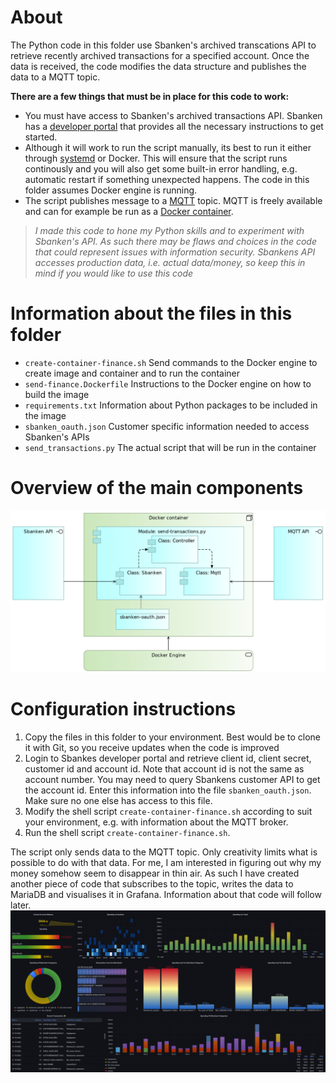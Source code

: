 # About
The Python code in this folder use Sbanken's archived transcations API to retrieve recently archived transactions for a specified account. Once the data is received, the code modifies the data structure and publishes the data to a MQTT topic.

**There are a few things that must be in place for this code to work:**
- You must have access to Sbanken's archived transactions API. Sbanken has a [developer portal](https://sbanken.no/bruke/utviklerportalen/) that provides all the necessary instructions to get started.
- Although it will work to run the script manually, its best to run it either through [systemd](https://en.wikipedia.org/wiki/Systemd) or Docker. This will ensure that the script runs continously and you will also get some built-in error handling, e.g. automatic restart if something unexpected happens. The code in this folder assumes Docker engine is running.
- The script publishes message to a [MQTT](https://mqtt.org/) topic. MQTT is freely available and can for example be run as a [Docker container](https://hub.docker.com/_/eclipse-mosquitto). 


>*I made this code to hone my Python skills and to experiment with Sbanken's API. As such there may be flaws and choices in the code that could represent issues with information security. Sbankens API accesses production data, i.e. actual data/money, so keep this in mind if you would like to use this code*

# Information about the files in this folder
- `create-container-finance.sh`
Send commands to the Docker engine to create image and container and to run the container
- `send-finance.Dockerfile`
Instructions to the Docker engine on how to build the image
- `requirements.txt`
Information about Python packages to be included in the image
- `sbanken_oauth.json`
Customer specific information needed to access Sbanken's APIs
- `send_transactions.py`
The actual script that will be run in the container

# Overview of the main components
![Overview of main components](diagram.png)

# Configuration instructions
1. Copy the files in this folder to your environment. Best would be to clone it with Git, so you receive updates when the code is improved
2. Login to Sbankes developer portal and retrieve client id, client secret, customer id and account id. Note that account id is not the same as account number. You may need to query Sbankens customer API to get the account id. Enter this information into the file `sbanken_oauth.json`. Make sure no one else has access to this file.
3. Modify the shell script `create-container-finance.sh` according to suit your environment, e.g. with information about the MQTT broker.
4. Run the shell script `create-container-finance.sh`.

The script only sends data to the MQTT topic. Only creativity limits what is possible to do with that data. For me, I am interested in figuring out why my money somehow seem to disappear in thin air. As such I have created another piece of code that subscribes to the topic, writes the data to MariaDB and visualises it in Grafana. Information about that code will follow later.
![Visualisation of archived transactions](visualization.png)